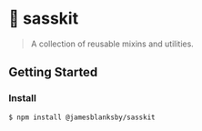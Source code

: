 # 🧰 sasskit

> A collection of reusable mixins and utilities.

## Getting Started

### Install

```shell
$ npm install @jamesblanksby/sasskit
```
